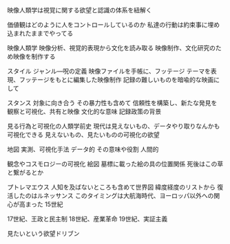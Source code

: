 
映像人類学は視覚に関する欲望と認識の体系を紐解く

価値観はどのように人をコントロールしているのか
私達の行動は約束事に埋め込まれたままでやってる

映像人類学
映像分析、視覚的表現から文化を読み取る
映像制作、文化研究のため映像を制作する

スタイル
ジャンル―呪の定義
映像ファイルを手帳に、フッテージ
テーマを表現、フッテージをもとに編集した映像制作
記録の難しいものを暗喩的な映画にして

スタンス
対象に向き合う
	その暴力性も含めて
	信頼性を構築し、新たな発見を
観察と可視化、共有と映像
文化的な意味
記録政策の背景

見る行為と可視化の人類学前史
現代は見えないもの、データやり取りなんかも可視化できる
見えないもの、見たいものの可視化の欲望

地図
実測、可視化手法
	データ的
その意味や役割
	人間的

観念やコスモロジーの可視化
絵図
墓標に載った絵の具の位置関係
死後はこの草と繋がるとか

プトレマエウス
人知を及ばないところも含めて世界図
緯度経度のリストから
復活したのはルネッサンス
このタイミングは大航海時代、ヨーロッパ以外への関心が高まった
15世紀

17世紀、王政と民主制
18世紀、産業革命
19世紀、実証主義

見たいという欲望ドリブン

